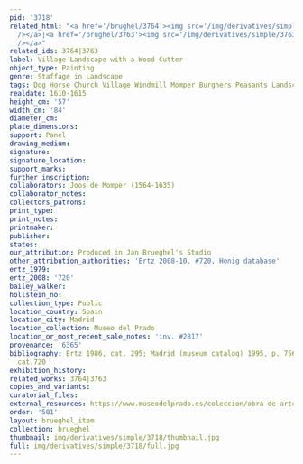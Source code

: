 ```yaml
---
pid: '3718'
related_html: "<a href='/brughel/3764'><img src='/img/derivatives/simple/3764/thumbnail.jpg'
  /></a>|<a href='/brughel/3763'><img src='/img/derivatives/simple/3763/thumbnail.jpg'
  /></a>"
related_ids: 3764|3763
label: Village Landscape with a Wood Cutter
object_type: Painting
genre: Staffage in Landscape
tags: Dog Horse Church Village Windmill Momper Burghers Peasants Landscape Wagon
realdate: 1610-1615
height_cm: '57'
width_cm: '84'
diameter_cm: 
plate_dimensions: 
support: Panel
drawing_medium: 
signature: 
signature_location: 
support_marks: 
further_inscription: 
collaborators: Joos de Momper (1564-1635)
collaborator_notes: 
collectors_patrons: 
print_type: 
print_notes: 
printmaker: 
publisher: 
states: 
our_attribution: Produced in Jan Brueghel's Studio
other_attribution_authorities: 'Ertz 2008-10, #720, Honig database'
ertz_1979: 
ertz_2008: '720'
bailey_walker: 
hollstein_no: 
collection_type: Public
location_country: Spain
location_city: Madrid
location_collection: Museo del Prado
location_or_most_recent_sale_notes: 'inv. #2817'
provenance: '6365'
bibliography: Ertz 1986, cat. 295; Madrid (museum catalog) 1995, p. 756; Ertz 2008-10,
  cat.720
exhibition_history: 
related_works: 3764|3763
copies_and_variants: 
curatorial_files: 
external_resources: https://www.museodelprado.es/coleccion/obra-de-arte/paso-de-un-rio/87461cf0-8c18-4ea5-9959-235f86d61b7b
order: '501'
layout: brueghel_item
collection: brueghel
thumbnail: img/derivatives/simple/3718/thumbnail.jpg
full: img/derivatives/simple/3718/full.jpg
---
```

